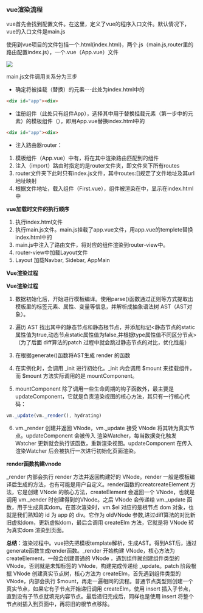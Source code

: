 
### vue渲染流程

vue首先会找到配置文件。在这里，定义了vue的程序入口文件。默认情况下，vue的入口文件是main.js

使用到vue项目的文件包括一个.html(index.html)，两个.js（main.js,router里的路由配置index.js），一个.vue（App.vue）文件

![](https://img-blog.csdn.net/20180928143434485?watermark/2/text/aHR0cHM6Ly9ibG9nLmNzZG4ubmV0L3dlaXhpbl80MzIzNjYxMA==/font/5a6L5L2T/fontsize/400/fill/I0JBQkFCMA==/dissolve/70)

main.js文件调用关系分为三步

* 确定将被挂载（替换）的元素---此处为index.html中的
```html
<div id="app"><div>
```
* 注册组件（此处只有组件App），选择其中用于替换挂载元素（第一步中的元素）的模板组件（<App/>），即用App.vue替换index.html中的
```html
<div id="app"><div>
```

* 注入路由器router：

1. 模板组件（App.vue）中有<router-view/>，将在其中渲染路由匹配到的组件
2. 注入（import）路由时指定的是router文件夹，即文件夹下所有routes
3. router文件夹下此时只有index.js文件，其中routes:[]规定了文件地址及其url地址映射
4. 根据文件地址，载入组件（First.vue），组件被渲染在<router-view/>中，显示在index.html中

**vue加载时文件的执行顺序**

1. 执行index.html文件
2. 执行main.js文件。main.js挂载了app.vue文件，用app.vue的templete替换index.html中的<div id="app"></div>
3. main.js中注入了路由文件，将对应的组件渲染到router-view中。
4. router-view中加载Layout文件
5. Layout 加载Navbar, Sidebar, AppMain

**Vue渲染过程**

**Vue渲染过程**

1. 数据初始化后，开始进行模板编译。使用parse()函数通过正则等方式提取出 <template></template> 模板里的标签元素、属性、变量等信息，并解析成抽象语法树 AST（AST对象）。

2. 遍历 AST 找出其中的静态节点和静态根节点，并添加标记<静态节点的static属性值为true,动态节点static属性值为false,并根据type属性值不同区分节点>（为了后面 diff算法的patch 过程中就会跳过静态节点的对比，优化性能）

3. 在根据generate()函数将AST生成 render 的函数

4. 在实例化时，会调用 _init 进行初始化。_init 内会调用 $mount 来挂载组件，而 $mount 方法实际调用的是 mountComponent。

5. mountComponent 除了调用一些生命周期的钩子函数外，最主要是 updateComponent，它就是负责渲染视图的核心方法，其只有一行核心代码：
```js
vm._update(vm._render(), hydrating)
```

6. vm._render 创建并返回 VNode，vm._update 接受 VNode 将其转为真实节点。updateComponent 会被传入 渲染Watcher，每当数据变化触发 Watcher 更新就会执行该函数，重新渲染视图。updateComponent 在传入 渲染Watcher 后会被执行一次进行初始化页面渲染。

**render函数构建vnode**

_render 内部会执行 render 方法并返回构建好的 VNode。render 一般是模板编译后生成的方法，也有可能是用户自定义。render函数的creatcreateElement 方法，它是创建 VNode 的核心方法，createElement 会返回一个 VNode，也就是调用 vm._render 时创建得到的VNode。之后 VNode 会传递给 vm._update 函数，用于生成真实dom。在首次渲染时，vm.$el 对应的是根节点 dom 对象，也就是我们熟知的 id 为 app 的 div。它作为 oldVNode 参数,进过diff算法的对比新旧虚拟dom，更新虚拟dom，最后会调用 createElm 方法，它就是将 VNode 转为真实dom 渲染到页面。

**总结**：渲染过程中。vue把先把模板template解析，生成AST。得到AST后，通过generate函数生成render函数。_render 开始构建 VNode，核心方法为 createElement，一般会创建普通的 VNode ，遇到组件就创建组件类型的 VNode，否则就是未知标签的 VNode，构建完成传递给 _update。patch 阶段根据 VNode 创建真实节点树，核心方法为 createElm，首先遇到组件类型的 VNode，内部会执行 $mount，再走一遍相同的流程。普通节点类型则创建一个真实节点，如果它有子节点开始递归调用 createElm，使用 insert 插入子节点，直到没有子节点就填充内容节点。最后递归完成后，同样也是使用 insert 将整个节点树插入到页面中，再将旧的根节点移除。



